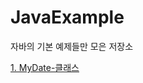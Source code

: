 # JavaExample
자바의 기본 예제들만 모은 저장소

[1. MyDate-클래스](https://github.com/codesche/JavaExample/blob/main/MyDate.java)
